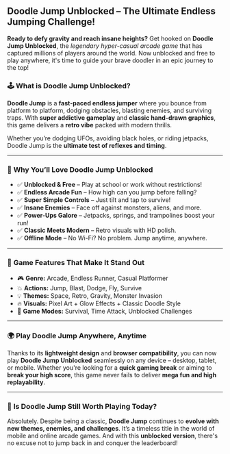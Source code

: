 ## **Doodle Jump Unblocked – The Ultimate Endless Jumping Challenge!**

**Ready to defy gravity and reach insane heights?** Get hooked on **Doodle Jump Unblocked**, the *legendary hyper-casual arcade game* that has captured millions of players around the world. Now unblocked and free to play anywhere, it's time to guide your brave doodler in an epic journey to the top!

### 🕹️ **What is Doodle Jump Unblocked?**

**Doodle Jump** is a **fast-paced endless jumper** where you bounce from platform to platform, dodging obstacles, blasting enemies, and surviving traps. With **super addictive gameplay** and **classic hand-drawn graphics**, this game delivers a **retro vibe** packed with modern thrills.

Whether you’re dodging UFOs, avoiding black holes, or riding jetpacks, Doodle Jump is the **ultimate test of reflexes and timing**.

---

### 🚀 **Why You’ll Love Doodle Jump Unblocked**

* ✅ **Unblocked & Free** – Play at school or work without restrictions!
* ✅ **Endless Arcade Fun** – How high can you jump before falling?
* ✅ **Super Simple Controls** – Just tilt and tap to survive!
* ✅ **Insane Enemies** – Face off against monsters, aliens, and more.
* ✅ **Power-Ups Galore** – Jetpacks, springs, and trampolines boost your run!
* ✅ **Classic Meets Modern** – Retro visuals with HD polish.
* ✅ **Offline Mode** – No Wi-Fi? No problem. Jump anytime, anywhere.

---

### 🧠 **Game Features That Make It Stand Out**

* 🎮 **Genre:** Arcade, Endless Runner, Casual Platformer
* 💥 **Actions:** Jump, Blast, Dodge, Fly, Survive
* 💡 **Themes:** Space, Retro, Gravity, Monster Invasion
* 🔥 **Visuals:** Pixel Art + Glow Effects + Classic Doodle Style
* 🧩 **Game Modes:** Survival, Time Attack, Unblocked Challenges

---

### 🌍 **Play Doodle Jump Anywhere, Anytime**

Thanks to its **lightweight design** and **browser compatibility**, you can now play **Doodle Jump Unblocked** seamlessly on any device – desktop, tablet, or mobile. Whether you're looking for a **quick gaming break** or aiming to **break your high score**, this game never fails to deliver **mega fun and high replayability**.

---

### 🎯 **Is Doodle Jump Still Worth Playing Today?**

Absolutely. Despite being a classic, **Doodle Jump** continues to **evolve with new themes, enemies, and challenges**. It’s a timeless title in the world of mobile and online arcade games. And with this **unblocked version**, there's no excuse not to jump back in and conquer the leaderboard!

